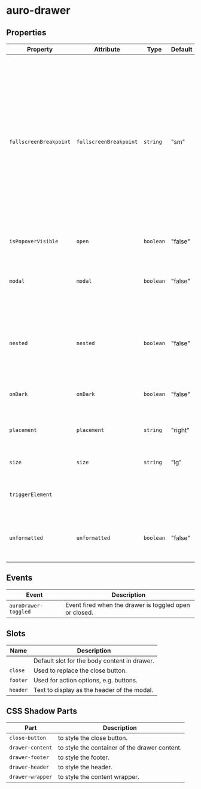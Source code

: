 # auro-drawer

## Properties

| Property               | Attribute              | Type      | Default | Description                                      |
|------------------------|------------------------|-----------|---------|--------------------------------------------------|
| `fullscreenBreakpoint` | `fullscreenBreakpoint` | `string`  | "sm"    | Defines the screen size breakpoint (`lg`, `md`, `sm`, or `xs`) at which the drawer switches to fullscreen mode on mobile.<br />When expanded, the drawer will automatically display in fullscreen mode if the screen size is equal to or smaller than the selected breakpoint. |
| `isPopoverVisible`     | `open`                 | `boolean` | "false" | Sets state of drawer to open.                    |
| `modal`                | `modal`                | `boolean` | "false" | Modal drawer restricts the user to take an action (no default close actions). |
| `nested`               | `nested`               | `boolean` | "false" | Sets the anchor placement for the bib. If true, bib will open based off its parent size and position. |
| `onDark`               | `onDark`               | `boolean` | "false" | Sets close icon to white for dark backgrounds.   |
| `placement`            | `placement`            | `string`  | "right" | Sets the placement of drawer bib to `right`, `left`, `top`, `bottom`. |
| `size`                 | `size`                 | `string`  | "lg"    | Sets the size of drawer bib to `sm`, `md`, `lg`. |
| `triggerElement`       |                        |           |         | The element to focus when the drawer is closed.  |
| `unformatted`          | `unformatted`          | `boolean` | "false" | Unformatted drawer window, edge-to-edge fill for content. |

## Events

| Event                | Description                                      |
|----------------------|--------------------------------------------------|
| `auroDrawer-toggled` | Event fired when the drawer is toggled open or closed. |

## Slots

| Name     | Description                                  |
|----------|----------------------------------------------|
|          | Default slot for the body content in drawer. |
| `close`  | Used to replace the close button.            |
| `footer` | Used for action options, e.g. buttons.       |
| `header` | Text to display as the header of the modal.  |

## CSS Shadow Parts

| Part             | Description                                   |
|------------------|-----------------------------------------------|
| `close-button`   | to style the close button.                    |
| `drawer-content` | to style the container of the drawer content. |
| `drawer-footer`  | to style the footer.                          |
| `drawer-header`  | to style the header.                          |
| `drawer-wrapper` | to style the content wrapper.                 |
